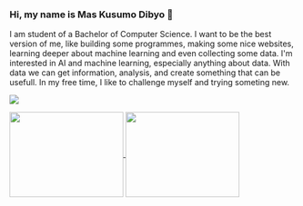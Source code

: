 ### Hi, my name is Mas Kusumo Dibyo 👋
I am student of a Bachelor of Computer Science. I want to be the best version of me, like building some programmes, making some nice websites, learning deeper about machine learning and even collecting some data. I'm interested in AI and machine learning, especially anything about data. With data we can get information, analysis, and create something that can be usefull. In my free time, I like to challenge myself and trying someting new.

<p>
  <a href="https://www.linkedin.com/in/maskusumodibyo/">
    <img align="center" src="https://img.shields.io/badge/-maskusumodibyo-blue?style=flat&logo=Linkedin&logoColor=white&link=https://https://www.linkedin.com/in/maskusumodibyo/">
  </a>
</p>
<p>
  <a href="https://github.com/kusdby/github-readme-stats">
    <img height="150" width="200" align="center" src="https://github-readme-stats.vercel.app/api?username=kusdby&show_icons=true&count_private=true&theme=dark">
  </a>
  <a href="https://github.com/kusdby/github-readme-stats">
    <img height="150" width="200" align="center" src="https://github-readme-stats.vercel.app/api/top-langs/?username=kusdby&layout=compact&theme=dark">
  </a>
</p>
